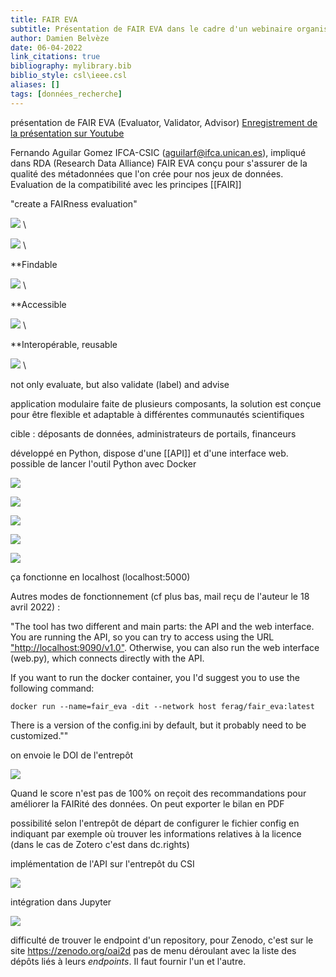 ```yaml
---
title: FAIR EVA
subtitle: Présentation de FAIR EVA dans le cadre d'un webinaire organisé par EOCS-SYnergie
author: Damien Belvèze
date: 06-04-2022
link_citations: true
bibliography: mylibrary.bib
biblio_style: csl\ieee.csl
aliases: []
tags: [données_recherche]
---
```


présentation de FAIR EVA (Evaluator, Validator, Advisor)
[Enregistrement de la présentation sur Youtube](https://youtu.be/YhSPUYbqIdo)

Fernando Aguilar Gomez IFCA-CSIC (aguilarf@ifca.unican.es), impliqué dans RDA (Research Data Alliance)
FAIR EVA conçu pour s'assurer de la qualité des métadonnées que l'on crée pour nos jeux de données. Evaluation de la compatibilité avec les principes [[FAIR]]

"create a FAIRness evaluation"

![](images/CSIC1.png) \

![](images/CSIC2.png) \

**Findable

![](images/CSIC3.png) \

**Accessible

![](images/CSIC4.png) \

**Interopérable, reusable

![](images/CSIC5.png) \

not only evaluate, but also validate (label) and advise

application modulaire faite de plusieurs composants, la solution est conçue pour être flexible et adaptable à différentes communautés scientifiques

cible : déposants de données, administrateurs de portails, financeurs

développé en Python, dispose d'une [[API]] et d'une interface web.
possible de lancer l'outil Python avec Docker

![](images/CSIC6.PNG)

![](images/CSIC7.PNG)

![](images/CSIC8.PNG)

![](images/CSIC9.PNG)

![](images/CSIC10.PNG)

ça fonctionne en localhost (localhost:5000)

Autres modes de fonctionnement (cf plus bas, mail reçu de l'auteur le 18 avril 2022) : 

"The tool has two different and main parts: the API and the web interface. You are running the API, so you can try to access using the URL ["http://localhost:9090/v1.0"](http://localhost:9090/v1.0). Otherwise, you can also run the web interface (web.py), which connects directly with the API.

If you want to run the docker container, you I'd suggest you to use the following command:

````shell
docker run --name=fair_eva -dit --network host ferag/fair_eva:latest
````

There is a version of the config.ini by default, but it probably need to be customized.""


on envoie le DOI de l'entrepôt

![](images/CSIC11.PNG)

Quand le score n'est pas de 100% on reçoit des recommandations pour améliorer la FAIRité des données. 
On peut exporter le bilan en PDF

possibilité selon l'entrepôt de départ de configurer le fichier config en indiquant par exemple où trouver les informations relatives à la licence (dans le cas de Zotero c'est dans dc.rights)

implémentation de l'API sur l'entrepôt du CSI

![](images/CSIC12.PNG)

intégration dans Jupyter

![](images/CSIC13.PNG)

difficulté de trouver le endpoint d'un repository, pour Zenodo, c'est sur le site https://zenodo.org/oai2d
pas de menu déroulant avec la liste des dépôts liés à leurs _endpoints_. Il faut fournir l'un et l'autre. 